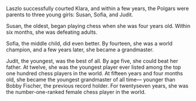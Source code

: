 Laszlo successfully courted Klara, and within a few years, the
Polgars were parents to three young girls: Susan, Sofia, and Judit.

Susan, the oldest, began playing chess when she was four years old.
Within six months, she was defeating adults.

Sofia, the middle child, did even better. By fourteen, she was a
world champion, and a few years later, she became a grandmaster.

Judit, the youngest, was the best of all. By age five, she could beat
her father. At twelve, she was the youngest player ever listed among
the top one hundred chess players in the world. At fifteen years and
four months old, she became the youngest grandmaster of all time—
younger than Bobby Fischer, the previous record holder. For twentyseven
years, she was the number-one-ranked female chess player in
the world.